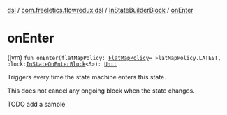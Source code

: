 [dsl](../../index.md) / [com.freeletics.flowredux.dsl](../index.md) / [InStateBuilderBlock](index.md) / [onEnter](./on-enter.md)

# onEnter

(jvm) `fun onEnter(flatMapPolicy: `[`FlatMapPolicy`](../-flat-map-policy/index.md)` = FlatMapPolicy.LATEST, block: `[`InStateOnEnterBlock`](../-in-state-on-enter-block.md)`<S>): `[`Unit`](https://kotlinlang.org/api/latest/jvm/stdlib/kotlin/-unit/index.html)

Triggers every time the state machine enters this state.

This does not cancel any ongoing block when the state changes.

TODO add a sample

